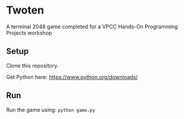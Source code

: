 # Twoten

A terminal 2048 game completed for a VPCC Hands-On Programming Projects workshop

## Setup

Clone this repository.

Get Python here: https://www.python.org/downloads/

## Run

Run the game using: `python game.py`
